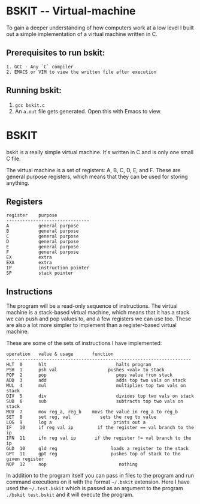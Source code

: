# BSKIT -- Virtual-machine

To gain a deeper understanding of how computers work at a low level I built out a simple implementation of a virtual machine written in C.

## Prerequisites to run bskit:
```
1. GCC - Any `C` compiler
2. EMACS or VIM to view the written file after execution
```

## Running bskit:

1. ``` gcc bskit.c ```
2. An `a.out` file gets generated. Open this with Emacs to view.


# BSKIT
bskit is a really simple virtual machine. It's written in C and is only one small C file.

The virtual machine is a set of registers: A, B, C, D, E, and F. These are general purpose registers, which means that they can be used for storing anything. 

## Registers

```
register	purpose
-------------------------------
A			general purpose
B			general purpose
C			general purpose
D			general purpose
E			general purpose
F			general purpose
EX 			extra
EXA 		extra
IP			instruction pointer
SP			stack pointer

```
 
## Instructions 

The program will be a read-only sequence of instructions. The virtual machine is a stack-based virtual machine, which means that it has a stack we can push and pop values to, and a few registers we can use too. These are also a lot more simpler to implement than a register-based virtual machine.

These are some of the sets of instructions I have implemented:

```
operation   value & usage    	function
---------------------------------------------------------------------
HLT  0      hlt 	 			         halts program
PSH  1      psh val  			      pushes <val> to stack
POP  2      pop 	 			         pops value from stack
ADD  3      add 	 			         adds top two vals on stack
MUL  4      mul 	 			         multiplies top two vals on stack
DIV  5      div 	 			         divides top two vals on stack
SUB  6      sub 	 			         subtracts top two vals on stack
MOV  7      mov reg_a, reg_b 	movs the value in reg_a to reg_b 
SET  8      set reg, val 		   sets the reg to value
LOG  9      log a 				        prints out a
IF   10     if reg val ip 		  if the register == val branch to the ip
IFN  11     ifn reg val ip 		 if the register != val branch to the ip
GLD  10     gld reg 			       loads a register to the stack
GPT  11     gpt reg 			       pushes top of stack to the given register
NOP  12     nop 				          nothing

```




In addition to the program itself you can pass in files to the program and run command executions on it with the format `~/.bskit` extension. Here I have used the `~/.test.bskit` which is passed as an argument to the program `./bskit test.bskit` and it will execute the program.
